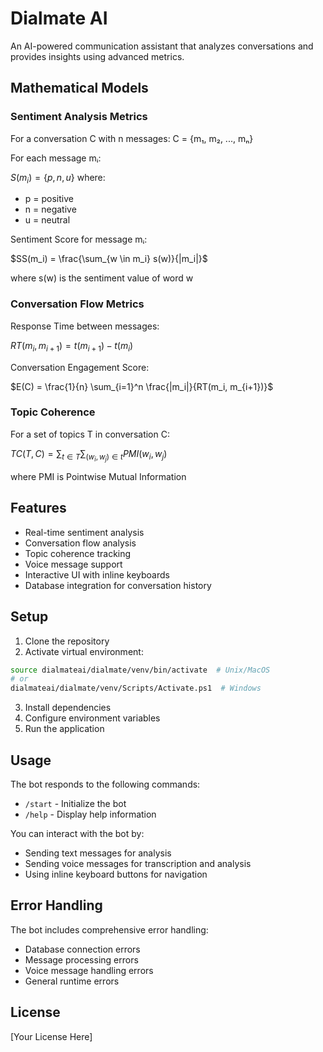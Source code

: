# Dialmate AI

An AI-powered communication assistant that analyzes conversations and provides insights using advanced metrics.

## Mathematical Models

### Sentiment Analysis Metrics

For a conversation C with n messages: C = {m₁, m₂, ..., mₙ}

For each message mᵢ:

$S(m_i) = \{p, n, u\}$ where:
- p = positive
- n = negative
- u = neutral

Sentiment Score for message mᵢ:

$SS(m_i) = \frac{\sum_{w \in m_i} s(w)}{|m_i|}$

where s(w) is the sentiment value of word w

### Conversation Flow Metrics

Response Time between messages:

$RT(m_i, m_{i+1}) = t(m_{i+1}) - t(m_i)$

Conversation Engagement Score:

$E(C) = \frac{1}{n} \sum_{i=1}^n \frac{|m_i|}{RT(m_i, m_{i+1})}$

### Topic Coherence

For a set of topics T in conversation C:

$TC(T,C) = \sum_{t \in T} \sum_{(w_i, w_j) \in t} PMI(w_i, w_j)$

where PMI is Pointwise Mutual Information

## Features

- Real-time sentiment analysis
- Conversation flow analysis
- Topic coherence tracking
- Voice message support
- Interactive UI with inline keyboards
- Database integration for conversation history

## Setup

1. Clone the repository
2. Activate virtual environment:
```bash
source dialmateai/dialmate/venv/bin/activate  # Unix/MacOS
# or
dialmateai/dialmate/venv/Scripts/Activate.ps1  # Windows
```
3. Install dependencies
4. Configure environment variables
5. Run the application

## Usage

The bot responds to the following commands:
- `/start` - Initialize the bot
- `/help` - Display help information

You can interact with the bot by:
- Sending text messages for analysis
- Sending voice messages for transcription and analysis
- Using inline keyboard buttons for navigation

## Error Handling

The bot includes comprehensive error handling:
- Database connection errors
- Message processing errors
- Voice message handling errors
- General runtime errors

## License

[Your License Here]